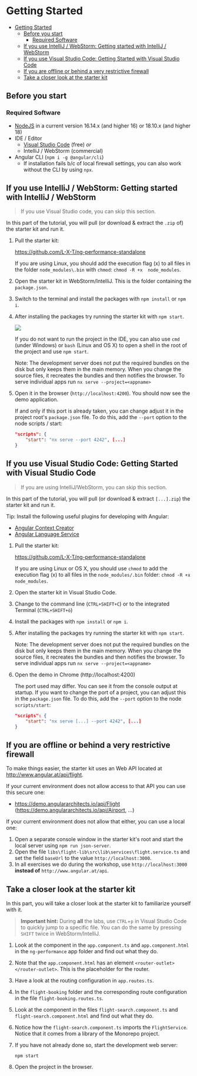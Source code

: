 # Getting Started

- [Getting Started](#getting-started)
  - [Before you start](#before-you-start)
    - [Required Software](#required-software)
  - [If you use IntelliJ / WebStorm: Getting started with IntelliJ / WebStorm](#if-you-use-intellij--webstorm-getting-started-with-intellij--webstorm)
  - [If you use Visual Studio Code: Getting Started with Visual Studio Code](#if-you-use-visual-studio-code-getting-started-with-visual-studio-code)
  - [If you are offline or behind a very restrictive firewall](#if-you-are-offline-or-behind-a-very-restrictive-firewall)
  - [Take a closer look at the starter kit](#take-a-closer-look-at-the-starter-kit)

## Before you start

### Required Software

- [NodeJS](https://nodejs.org/en/) in a current version 16.14.x (and higher 16) or 18.10.x (and higher 18)
- IDE / Editor
  - [Visual Studio Code](https://code.visualstudio.com/) (free) _or_
  - IntelliJ / WebStorm (commercial)
- Angular CLI (`npm i -g @angular/cli`)
  - If installation fails b/c of local firewall settings, you can also work without the CLI by using `npx`.

## If you use IntelliJ / WebStorm: Getting started with IntelliJ / WebStorm

> If you use Visual Studio code, you can skip this section.

In this part of the tutorial, you will pull (or download & extract the `.zip` of) the starter kit and run it.

1. Pull the starter kit:

   https://github.com/L-X-T/ng-performance-standalone

   If you are using Linux, you should add the execution flag (x) to all files in the folder `node_modules\.bin` with `chmod`: `chmod -R +x  node_modules`.

2. Open the starter kit in WebStorm/IntelliJ. This is the folder containing the `package.json`.

3. Switch to the terminal and install the packages with `npm install` or `npm i`.

4. After installing the packages try running the starter kit with `npm start`.

   ![](https://i.imgur.com/7YG65wz.png)

   If you do not want to run the project in the IDE, you can also use `cmd` (under Windows) or `bash` (Linux and OS X) to open a shell in the root of the project and use `npm start`.

   Note: The development server does not put the required bundles on the disk but only keeps them in the main memory. When you change the source files, it recreates the bundles and then notifies the browser.
   To serve individual apps run `nx serve --project=<appname>`

5. Open it in the browser (`http://localhost:4200`). You should now see the demo application.

   If and only if this port is already taken, you can change adjust it in the project root's `package.json` file. To do this, add the `--port` option to the node scripts / start:

   ```json
   "scripts": {
       "start": "nx serve --port 4242", [...]
   }
   ```

## If you use Visual Studio Code: Getting Started with Visual Studio Code

> If you are using IntelliJ/WebStorm, you can skip this section.

In this part of the tutorial, you will pull (or download & extract `[...].zip`) the starter kit and run it.

Tip: Install the following useful plugins for developing with Angular:

- [Angular Context Creator](https://marketplace.visualstudio.com/items?itemName=sjuulwijnia.kx-vscode-angular-context-creator)
- [Angular Language Service](https://marketplace.visualstudio.com/items?itemName=Angular.ng-template)

1. Pull the starter kit:

   https://github.com/L-X-T/ng-performance-standalone

   If you are using Linux or OS X, you should use `chmod` to add the execution flag (x) to all files in the `node_modules/.bin` folder: `chmod -R +x  node_modules`.

2. Open the starter kit in Visual Studio Code.

3. Change to the command line (`CTRL+SHIFT+C`) or to the integrated Terminal (`CTRL+SHIFT+ö`)

4. Install the packages with `npm install` or `npm i`.

5. After installing the packages try running the starter kit with `npm start`.

   Note: The development server does not put the required bundles on the disk but only keeps them in the main memory. When you change the source files, it recreates the bundles and then notifies the browser.
   To serve individual apps run `nx serve --project=<appname>`

6. Open the demo in Chrome (http://localhost:4200)

   The port used may differ. You can see it from the console output at startup. If you want to change the port of a project, you can adjust this in the `package.json` file. To do this, add the `--port` option to the node `scripts/start`:

   ```json
   "scripts": {
       "start": "nx serve [...] --port 4242", [...]
   }
   ```

## If you are offline or behind a very restrictive firewall

To make things easier, the starter kit uses an Web API located at
http://www.angular.at/api/flight.

If your current environment does not allow access to that API you can use this secure one:

- https://demo.angulararchitects.io/api/Flight (https://demo.angulararchitects.io/api/Airport, ...)

If your current environment does not allow that either, you can use a local one:

1. Open a separate console window in the starter kit's root and start the local server using `npm run json-server`.
2. Open the file `libs\flight-lib\src\lib\services\flight.service.ts` and set the field `baseUrl` to the value `http://localhost:3000`.
3. In all exercises we do during the workshop, use `http://localhost:3000` **instead of** `http://www.angular.at/api`.

## Take a closer look at the starter kit

In this part, you will take a closer look at the starter kit to familiarize yourself with it.

> **Important hint:** During **all** the labs, use `CTRL`+`p` in Visual Studio Code to quickly jump to a specific file. You can do the same by pressing `SHIFT` twice in WebStorm/IntelliJ.

1. Look at the component in the `app.component.ts` and `app.component.html` in the `ng-performance` app folder and find out what they do.

2. Note that the `app.component.html` has an element `<router-outlet></router-outlet>`. This is the placeholder for the router.

3. Have a look at the routing configuration in `app.routes.ts`.

4. In the `flight-booking` folder and the corresponding route configuration in the file `flight-booking.routes.ts`.

5. Look at the component in the files `flight-search.component.ts` and `flight-search.component.html` and find out what they do.

6. Notice how the `flight-search.component.ts` imports the `FlightService`. Notice that it comes from a library of the Monorepo project.

7. If you have not already done so, start the development web server:

   ```
   npm start
   ```

8. Open the project in the browser.
